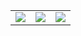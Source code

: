 
<table>
   <tr>
      <td align="center" style="padding=0;width=50%;">
         <img
            align="center"
            style="padding=0;"
            src="https://github-readme-stats.vercel.app/api/top-langs/?username=nachodevd&layout=compact&show_icons=true&title_color=4F8CC9&text_color=9f9f9f&bg_color=00000000&hide_border=true&icon_color=00000000&count_private=true"
         />
         </td>
         <td align="center">
            <img src="https://komarev.com/ghpvc/?username=nacho64">
</td>
      <td align="center">
        <img align="center" src="https://github-readme-stats.vercel.app/api/wakatime?username=nachodevd&show_icons=true&title_color=4F8CC9&text_color=9f9f9f&bg_color=00000000&hide_border=true&icon_color=4F8CC9&hide_title=true&count_private=true">
      </td>
   </tr>
</table>
